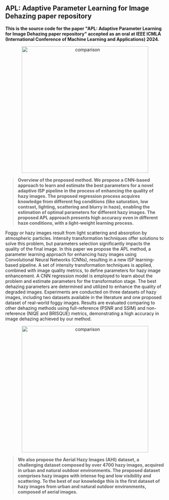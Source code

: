 ## APL: Adaptive Parameter Learning for Image Dehazing paper repository
**This is the source code for the paper "APL: Adaptive Parameter Learning for Image Dehazing paper repository" accepted as an oral at IEEE ICMLA (International Conference of Machine Learning and Applications) 2024.**


<p align="center"> 
    <img alt="comparison" width="400" src="https://github.com/user-attachments/assets/6ae3e8e7-419f-4644-a9a0-cc153edfef7e"><br>
</p>

> **Overview of the proposed method. We propose a CNN-based approach to learn and estimate the best parameters for a novel adaptive ISP pipeline in the process of enhancing the quality of hazy images. The proposed regression process acquires knowledge from different fog conditions (like saturation, low contrast, lighting, scattering and blurry in haze), enabling the estimation of optimal parameters for different hazy images. The proposed APL approach presents high accuracy even in different haze conditions, with a light-weight learning process.**

Foggy or hazy images result from light scattering and absorption by atmospheric particles. Intensity transformation techniques offer solutions to solve this problem, but parameters selection significantly impacts the quality of the final image. In this paper we propose the APL method, a parameter learning approach for enhancing hazy images using Convolutional Neural Networks (CNNs), resulting in a new ISP learning-based pipeline. A set of intensity transformation techniques is applied, combined with image quality metrics, to define parameters for hazy image enhancement. A CNN regression model is employed to learn about the problem and estimate parameters for the transformation stage. The best dehazing parameters are determined and utilized to enhance the quality of degraded images. Experiments are conducted on three datasets of hazy images, including two datasets available in the literature and one proposed dataset of real-world foggy images. Results are evaluated comparing to other dehazing methods using full-reference (PSNR and SSIM) and non-reference (NIQE and BRISQUE) metrics, demonstrating a high accuracy in image dehazing achieved by our method.

<p align="center"> 
    <img alt="comparison" width="400" src="https://github.com/user-attachments/assets/acdf3f44-5a88-4544-944a-4fefac655ead"><br>
</p>

> **We also propose the Aerial Hazy Images (AHI) dataset, a challenging dataset composed by over 4700 hazy images, acquired in urban and natural outdoor environments. The proposed dataset comprises hazy images with intense fog and low visibility and scattering. To the best of our knowledge this is the first dataset of hazy images from urban and natural outdoor environments, composed of aerial images.**


